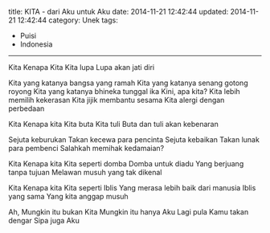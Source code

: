 title: KITA - dari Aku untuk Aku
date: 2014-11-21 12:42:44
updated: 2014-11-21 12:42:44
category: Unek
tags: 
  - Puisi
  - Indonesia
---
Kita
Kenapa Kita
Kita lupa
Lupa akan jati diri<!--more-->

Kita yang katanya bangsa yang ramah
Kita yang katanya senang gotong royong
Kita yang katanya bhineka tunggal ika
Kini, apa kita?
Kita lebih memilih kekerasan
Kita jijik membantu sesama
Kita alergi dengan perbedaan

Kita
Kenapa kita
Kita buta
Kita tuli
Buta dan tuli akan kebenaran

Sejuta keburukan 
Takan kecewa para pencinta
Sejuta kebaikan 
Takan lunak para pembenci
Salahkah memihak kedamaian?

Kita
Kenapa kita
Kita seperti domba
Domba untuk diadu
Yang berjuang tanpa tujuan
Melawan musuh yang tak dikenal

Kita
Kenapa kita
Kita seperti Iblis
Yang merasa lebih baik dari manusia
Iblis yang sama
Yang kita anggap musuh

Ah,
Mungkin itu bukan Kita
Mungkin itu hanya Aku
Lagi pula Kamu takan dengar
Sipa juga Aku
